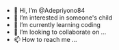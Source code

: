 - 👋 Hi, I’m @Adepriyono84
- 👀 I’m interested in someone's child
- 🌱 I’m currently learning coding
- 💞️ I’m looking to collaborate on ...
- 📫 How to reach me ...

<!---
Adepriyono84/Adepriyono84 is a ✨ special ✨ repository because its `README.md` (this file) appears on your GitHub profile.
You can click the Preview link to take a look at your changes.
--->

